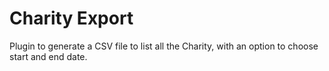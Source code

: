 # Charity Export

Plugin to generate a CSV file to list all the Charity, with an option to choose start and end date.
